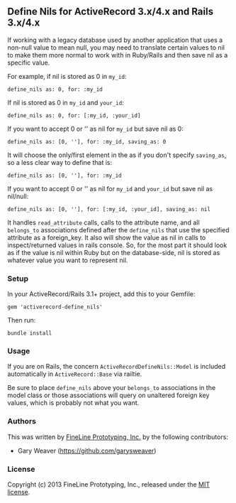 ## Define Nils for ActiveRecord 3.x/4.x and Rails 3.x/4.x

If working with a legacy database used by another application that uses a non-null value to mean null, you may need to translate certain values to nil to make them more normal to work with in Ruby/Rails and then save nil as a specific value.

For example, if nil is stored as 0 in `my_id`:

    define_nils as: 0, for: :my_id

If nil is stored as 0 in `my_id` and `your_id`:

    define_nils as: 0, for: [:my_id, :your_id]

If you want to accept 0 or '' as nil for `my_id` but save nil as 0:

    define_nils as: [0, ''], for: :my_id, saving_as: 0

It will choose the only/first element in the as if you don't specify `saving_as`, so a less clear way to define that is:

    define_nils as: [0, ''], for: :my_id

If you want to accept 0 or '' as nil for `my_id` and `your_id` but save nil as nil/null:

    define_nils as: [0, ''], for: [:my_id, :your_id], saving_as: nil

It handles `read_attribute` calls, calls to the attribute name, and all `belongs_to` associations defined after the `define_nils` that use the specified attribute as a foreign_key. It also will show the value as nil in calls to inspect/returned values in rails console. So, for the most part it should look as if the value is nil within Ruby but on the database-side, nil is stored as whatever value you want to represent nil.

### Setup

In your ActiveRecord/Rails 3.1+ project, add this to your Gemfile:

    gem 'activerecord-define_nils'

Then run:

    bundle install

### Usage

If you are on Rails, the concern `ActiveRecordDefineNils::Model` is included automatically in `ActiveRecord::Base` via railtie.

Be sure to place `define_nils` above your `belongs_to` associations in the model class or those associations will query on unaltered foreign key values, which is probably not what you want.

### Authors

This was written by [FineLine Prototyping, Inc.](http://www.finelineprototyping.com) by the following contributors:
* Gary Weaver (https://github.com/garysweaver)

### License

Copyright (c) 2013 FineLine Prototyping, Inc., released under the [MIT license][lic].

[lic]: http://github.com/FineLinePrototyping/activerecord-define_nils/blob/master/LICENSE
